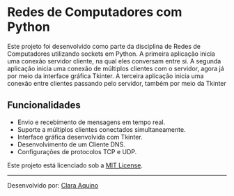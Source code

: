 # Redes de Computadores com Python

Este projeto foi desenvolvido como parte da disciplina de Redes de Computadores utilizando sockets em Python. 
A primeira aplicação inicia uma conexão servidor cliente, na qual eles conversam entre si.
A segunda aplicação inicia uma conexão de múltiplos clientes com o servidor, agora já por meio da interface gráfica Tkinter.
A terceira aplicação inicia uma conexão entre clientes passando pelo servidor, também por meio da Tkinter

## Funcionalidades

- Envio e recebimento de mensagens em tempo real.
- Suporte a múltiplos clientes conectados simultaneamente.
- Interface gráfica desenvolvida com Tkinter.
- Desenvolvimento de um Cliente DNS.
- Configurações de protocolos TCP e UDP.

Este projeto está licenciado sob a [MIT License](LICENSE).

---

Desenvolvido por: [Clara Aquino](https://github.com/claraaqn)
